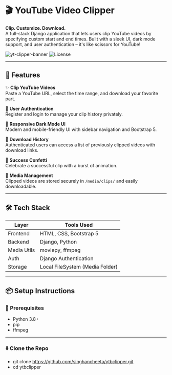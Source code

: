 # 🎬 YouTube Video Clipper

**Clip. Customize. Download.**  
A full-stack Django application that lets users clip YouTube videos by specifying custom start and end times. Built with a sleek UI, dark mode support, and user authentication – it's like scissors for YouTube!

![yt-clipper-banner](https://img.shields.io/badge/YouTube--Clipper-Django-blueviolet?style=flat&logo=python)
![License](https://img.shields.io/badge/License-MIT-green.svg)

---

## 🚀 Features

✨ **Clip YouTube Videos**  
Paste a YouTube URL, select the time range, and download your favorite part.

🔐 **User Authentication**  
Register and login to manage your clip history privately.

🎨 **Responsive Dark Mode UI**  
Modern and mobile-friendly UI with sidebar navigation and Bootstrap 5.

🧾 **Download History**  
Authenticated users can access a list of previously clipped videos with download links.

🎉 **Success Confetti**  
Celebrate a successful clip with a burst of animation.

📁 **Media Management**  
Clipped videos are stored securely in `/media/clips/` and easily downloadable.

---

## 🛠️ Tech Stack

| Layer       | Tools Used                        |
|-------------|-----------------------------------|
| Frontend    | HTML, CSS, Bootstrap 5            |
| Backend     | Django, Python                    |
| Media Utils | moviepy, ffmpeg                   |
| Auth        | Django Authentication             |
| Storage     | Local FileSystem (Media Folder)   |

---

## 📦 Setup Instructions

### 🔧 Prerequisites
- Python 3.8+
- pip
- ffmpeg

---

### ⬇️ Clone the Repo
- git clone https://github.com/singhancheeta/ytbclipper.git
- cd ytbclipper
